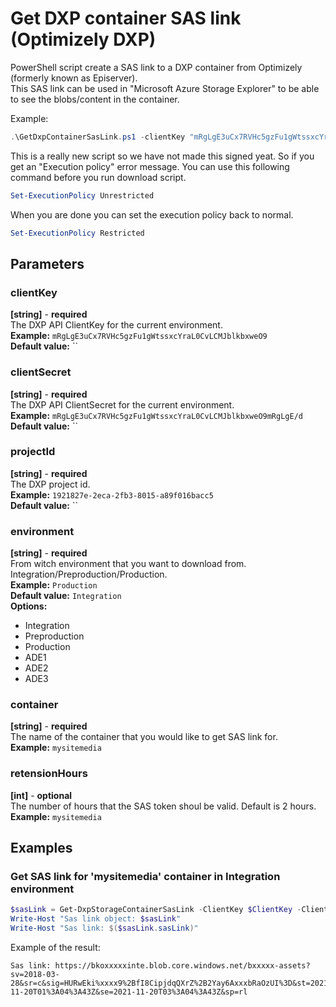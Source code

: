 # Get DXP container SAS link (Optimizely DXP)
PowerShell script create a SAS link  to a DXP container from Optimizely (formerly known as Episerver).  
This SAS link can be used in "Microsoft Azure Storage Explorer" to be able to see the blobs/content in the container.

Example:  
```powershell
.\GetDxpContainerSasLink.ps1 -clientKey "mRgLgE3uCx7RVHc5gzFu1gWtssxcYraL0CvLCMJblkbxweO9" -clientSecret "mRgLgE3uCx7RVHc5gzFu1gWtssxcYraL0CvLCMJblkbxweO9mRgLgE/d" -projectId "1921827e-2eca-2fb3-8015-a89f016bacc5" -environment "Integration" -container "mysitemedia"
```
This is a really new script so we have not made this signed yeat. So if you get an "Execution policy" error message. You can use this following command before you run download script.
```powershell
Set-ExecutionPolicy Unrestricted
```
When you are done you can set the execution policy back to normal.
```powershell
Set-ExecutionPolicy Restricted
```

## Parameters
### clientKey
**[string]** - **required**  
The DXP API ClientKey for the current environment.  
**Example:** `mRgLgE3uCx7RVHc5gzFu1gWtssxcYraL0CvLCMJblkbxweO9`  
**Default value:** ``

### clientSecret
**[string]** - **required**  
The DXP API ClientSecret for the current environment.  
**Example:** `mRgLgE3uCx7RVHc5gzFu1gWtssxcYraL0CvLCMJblkbxweO9mRgLgE/d`  
**Default value:** ``

### projectId
**[string]** - **required**  
The DXP project id.  
**Example:** `1921827e-2eca-2fb3-8015-a89f016bacc5`  
**Default value:** ``

### environment
**[string]** - **required**  
From witch environment that you want to download from. Integration/Preproduction/Production.  
**Example:** `Production`  
**Default value:** `Integration`  
**Options:**  
- Integration
- Preproduction
- Production
- ADE1
- ADE2
- ADE3

### container
**[string]** - **required**  
The name of the container that you would like to get SAS link for.  
**Example:** `mysitemedia`  

### retensionHours
**[int]** - **optional**  
The number of hours that the SAS token shoul be valid. Default is 2 hours.  
**Example:** `mysitemedia`  

  
## Examples ##
### Get SAS link for 'mysitemedia' container in Integration environment
```powershell
$sasLink = Get-DxpStorageContainerSasLink -ClientKey $ClientKey -ClientSecret $ClientSecret -ProjectId $ProjectId -Environment $Environment -Container "baerum-assets"
Write-Host "Sas link object: $sasLink"
Write-Host "Sas link: $($sasLink.sasLink)"
```
Example of the result:  
```
Sas link: https://bkoxxxxxinte.blob.core.windows.net/bxxxxx-assets?sv=2018-03-28&sr=c&sig=HURwEki%xxxx9%2BfI8CipjdqQXrZ%2B2Yay6AxxxbRaOzUI%3D&st=2021-11-20T01%3A04%3A43Z&se=2021-11-20T03%3A04%3A43Z&sp=rl
```




